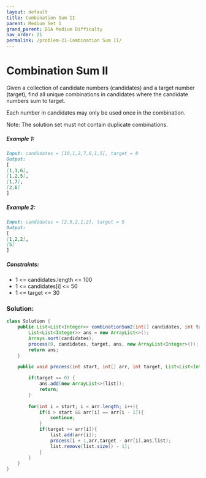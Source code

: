```yaml
---
layout: default
title: Combination Sum II
parent: Medium Set 1
grand_parent: DSA Medium Difficulty
nav_order: 21
permalink: /problem-21-Combination Sum II/
---
```

# Combination Sum II
Given a collection of candidate numbers (candidates) and a target number (target), find all unique combinations in candidates where the candidate numbers sum to target.

Each number in candidates may only be used once in the combination.

Note: The solution set must not contain duplicate combinations.

##### Example 1:
```markdown
Input: candidates = [10,1,2,7,6,1,5], target = 8
Output:
[
[1,1,6],
[1,2,5],
[1,7],
[2,6]
]
```
##### Example 2:
```markdown
Input: candidates = [2,5,2,1,2], target = 5
Output:
[
[1,2,2],
[5]
]
```
##### Constraints:
* 1 <= candidates.length <= 100
* 1 <= candidates[i] <= 50
* 1 <= target <= 30

### Solution: 
```java
class Solution {
    public List<List<Integer>> combinationSum2(int[] candidates, int target) {
        List<List<Integer>> ans = new ArrayList<>();
        Arrays.sort(candidates);
        process(0, candidates, target, ans, new ArrayList<Integer>());
        return ans;   
    }

    public void process(int start, int[] arr, int target, List<List<Integer>> ans, List<Integer> list){
        
        if(target == 0) {
            ans.add(new ArrayList<>(list));
            return;
        }
    
        for(int i = start; i < arr.length; i++){
            if(i > start && arr[i] == arr[i - 1]){
                continue;
            }
            if(target >= arr[i]){
                list.add(arr[i]);
                process(i + 1,arr,target - arr[i],ans,list);
                list.remove(list.size() - 1);
            }
        }
    }
}
```